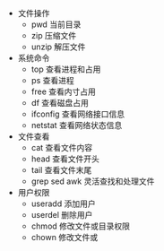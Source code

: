 - 文件操作
	- pwd 当前目录
	- zip 压缩文件
	- unzip 解压文件
- 系统命令
	- top 查看进程和占用
	- ps 查看进程
	- free 查看内寸占用
	- df 查看磁盘占用
	- ifconfig 查看网络接口信息
	- netstat 查看网络状态信息
- 文件查看
	- cat 查看文件内容
	- head 查看文件开头
	- tail 查看文件末尾
	- grep sed awk 灵活查找和处理文件
- 用户权限
	- useradd 添加用户
	- userdel 删除用户
	- chmod 修改文件或目录权限
	- chown 修改文件或